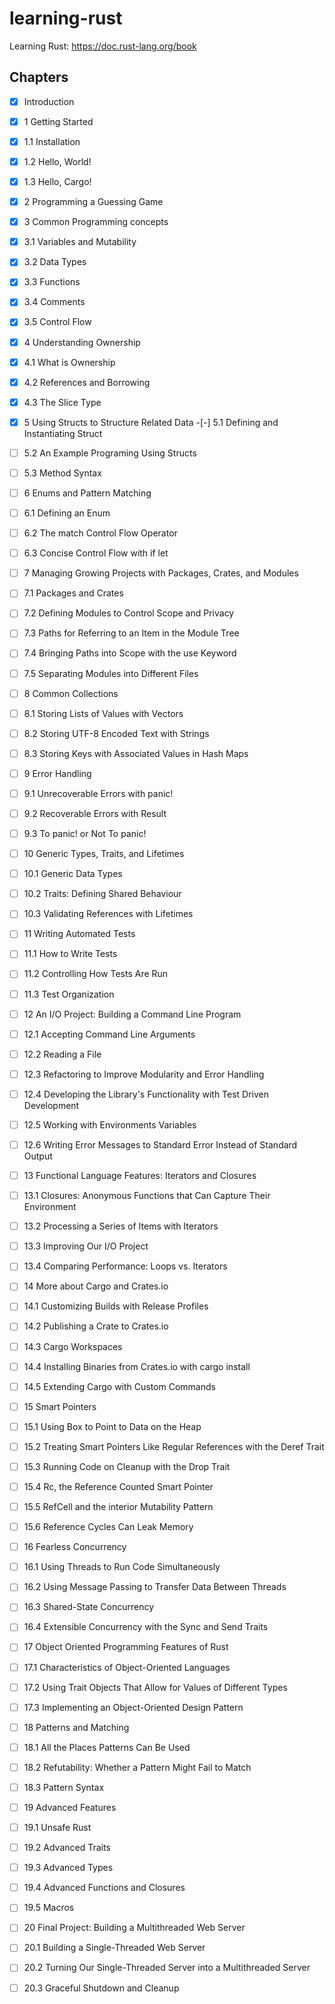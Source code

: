 # learning-rust
Learning Rust: https://doc.rust-lang.org/book

## Chapters
-[x] Introduction

-[x] 1 Getting Started
-[x] 1.1 Installation
-[x] 1.2 Hello, World!
-[x] 1.3 Hello, Cargo!

-[x] 2 Programming a Guessing Game

-[x] 3 Common Programming concepts
-[x] 3.1 Variables and Mutability
-[x] 3.2 Data Types
-[x] 3.3 Functions
-[x] 3.4 Comments
-[x] 3.5 Control Flow

-[x] 4 Understanding Ownership
-[x] 4.1 What is Ownership
-[x] 4.2 References and Borrowing
-[x] 4.3 The Slice Type

-[x] 5 Using Structs to Structure Related Data
-[-] 5.1 Defining and Instantiating Struct
-[ ] 5.2 An Example Programing Using Structs
-[ ] 5.3 Method Syntax

-[ ] 6 Enums and Pattern Matching
-[ ] 6.1 Defining an Enum
-[ ] 6.2 The match Control Flow Operator
-[ ] 6.3 Concise Control Flow with if let

-[ ] 7 Managing Growing Projects with Packages, Crates, and Modules
-[ ] 7.1 Packages and Crates
-[ ] 7.2 Defining Modules to Control Scope and Privacy
-[ ] 7.3 Paths for Referring to an Item in the Module Tree
-[ ] 7.4 Bringing Paths into Scope with the use Keyword
-[ ] 7.5 Separating Modules into Different Files

-[ ] 8 Common Collections
-[ ] 8.1 Storing Lists of Values with Vectors
-[ ] 8.2 Storing UTF-8 Encoded Text with Strings
-[ ] 8.3 Storing Keys with Associated Values in Hash Maps

-[ ] 9 Error Handling
-[ ] 9.1 Unrecoverable Errors with panic!
-[ ] 9.2 Recoverable Errors with Result
-[ ] 9.3 To panic! or Not To panic!

-[ ] 10 Generic Types, Traits, and Lifetimes
-[ ] 10.1 Generic Data Types
-[ ] 10.2 Traits: Defining Shared Behaviour
-[ ] 10.3 Validating References with Lifetimes

-[ ] 11 Writing Automated Tests
-[ ] 11.1 How to Write Tests
-[ ] 11.2 Controlling How Tests Are Run
-[ ] 11.3 Test Organization

-[ ] 12 An I/O Project: Building a Command Line Program
-[ ] 12.1 Accepting Command Line Arguments
-[ ] 12.2 Reading a File
-[ ] 12.3 Refactoring to Improve Modularity and Error Handling
-[ ] 12.4 Developing the Library's Functionality with Test Driven Development
-[ ] 12.5 Working with Environments Variables
-[ ] 12.6 Writing Error Messages to Standard Error Instead of Standard Output

-[ ] 13 Functional Language Features: Iterators and Closures
-[ ] 13.1 Closures: Anonymous Functions that Can Capture Their Environment
-[ ] 13.2 Processing a Series of Items with Iterators
-[ ] 13.3 Improving Our I/O Project
-[ ] 13.4 Comparing Performance: Loops vs. Iterators

-[ ] 14 More about Cargo and Crates.io
-[ ] 14.1 Customizing Builds with Release Profiles
-[ ] 14.2 Publishing a Crate to Crates.io
-[ ] 14.3 Cargo Workspaces
-[ ] 14.4 Installing Binaries from Crates.io with cargo install
-[ ] 14.5 Extending Cargo with Custom Commands

-[ ] 15 Smart Pointers
-[ ] 15.1 Using Box<T> to Point to Data on the Heap
-[ ] 15.2 Treating Smart Pointers Like Regular References with the Deref Trait
-[ ] 15.3 Running Code on Cleanup with the Drop Trait
-[ ] 15.4 Rc<T>, the Reference Counted Smart Pointer
-[ ] 15.5 RefCell<T> and the interior Mutability Pattern
-[ ] 15.6 Reference Cycles Can Leak Memory

-[ ] 16 Fearless Concurrency
-[ ] 16.1 Using Threads to Run Code Simultaneously
-[ ] 16.2 Using Message Passing to Transfer Data Between Threads
-[ ] 16.3 Shared-State Concurrency
-[ ] 16.4 Extensible Concurrency with the Sync and Send Traits

-[ ] 17 Object Oriented Programming Features of Rust
-[ ] 17.1 Characteristics of Object-Oriented Languages
-[ ] 17.2 Using Trait Objects That Allow for Values of Different Types
-[ ] 17.3 Implementing an Object-Oriented Design Pattern

-[ ] 18 Patterns and Matching
-[ ] 18.1 All the Places Patterns Can Be Used
-[ ] 18.2 Refutability: Whether a Pattern Might Fail to Match
-[ ] 18.3 Pattern Syntax

-[ ] 19 Advanced Features
-[ ] 19.1 Unsafe Rust
-[ ] 19.2 Advanced Traits
-[ ] 19.3 Advanced Types
-[ ] 19.4 Advanced Functions and Closures
-[ ] 19.5 Macros

-[ ] 20 Final Project: Building a Multithreaded Web Server
-[ ] 20.1 Building a Single-Threaded Web Server
-[ ] 20.2 Turning Our Single-Threaded Server into a Multithreaded Server
-[ ] 20.3 Graceful Shutdown and Cleanup
